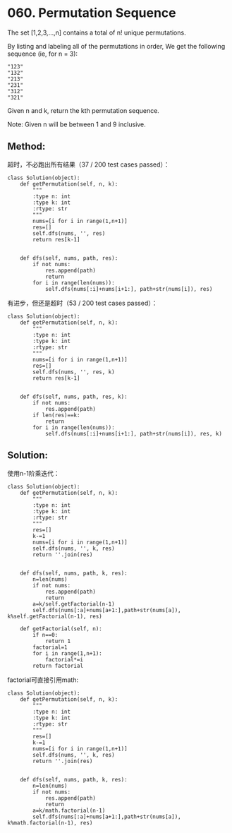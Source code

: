 # 060. Permutation Sequence

The set [1,2,3,…,n] contains a total of n! unique permutations.

By listing and labeling all of the permutations in order,
We get the following sequence (ie, for n = 3):

    "123"
    "132"
    "213"
    "231"
    "312"
    "321"
    
Given n and k, return the kth permutation sequence.

Note: Given n will be between 1 and 9 inclusive.

## Method:
超时，不必跑出所有结果（37 / 200 test cases passed）：

    class Solution(object):
        def getPermutation(self, n, k):
            """
            :type n: int
            :type k: int
            :rtype: str
            """
            nums=[i for i in range(1,n+1)]
            res=[]
            self.dfs(nums, '', res)
            return res[k-1]
            
        
        def dfs(self, nums, path, res):
            if not nums:
                res.append(path)
                return
            for i in range(len(nums)):
                self.dfs(nums[:i]+nums[i+1:], path+str(nums[i]), res)

有进步，但还是超时（53 / 200 test cases passed）：

    class Solution(object):
        def getPermutation(self, n, k):
            """
            :type n: int
            :type k: int
            :rtype: str
            """
            nums=[i for i in range(1,n+1)]
            res=[]
            self.dfs(nums, '', res, k)
            return res[k-1]
            
        
        def dfs(self, nums, path, res, k):
            if not nums:
                res.append(path)
            if len(res)==k:
                return
            for i in range(len(nums)):
                self.dfs(nums[:i]+nums[i+1:], path+str(nums[i]), res, k)

## Solution:
使用n-1阶乘迭代：

    class Solution(object):
        def getPermutation(self, n, k):
            """
            :type n: int
            :type k: int
            :rtype: str
            """
            res=[]
            k-=1
            nums=[i for i in range(1,n+1)]
            self.dfs(nums, '', k, res)
            return ''.join(res)
            
        
        def dfs(self, nums, path, k, res):
            n=len(nums)
            if not nums:
                res.append(path)
                return
            a=k/self.getFactorial(n-1)
            self.dfs(nums[:a]+nums[a+1:],path+str(nums[a]), k%self.getFactorial(n-1), res)
                
        def getFactorial(self, n):
            if n==0:
                return 1
            factorial=1
            for i in range(1,n+1):
                factorial*=i
            return factorial         
               
factorial可直接引用math:

    class Solution(object):
        def getPermutation(self, n, k):
            """
            :type n: int
            :type k: int
            :rtype: str
            """
            res=[]
            k-=1
            nums=[i for i in range(1,n+1)]
            self.dfs(nums, '', k, res)
            return ''.join(res)
            
        
        def dfs(self, nums, path, k, res):
            n=len(nums)
            if not nums:
                res.append(path)
                return
            a=k/math.factorial(n-1)
            self.dfs(nums[:a]+nums[a+1:],path+str(nums[a]), k%math.factorial(n-1), res)